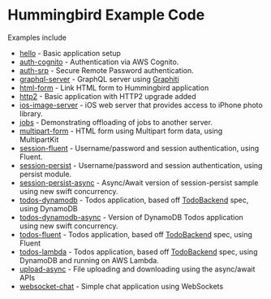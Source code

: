 # Hummingbird Example Code

Examples include
- [hello](https://github.com/hummingbird-project/hummingbird-examples/tree/main/hello) - Basic application setup
- [auth-cognito](https://github.com/hummingbird-project/hummingbird-examples/tree/main/auth-cognito) - Authentication via AWS Cognito.
- [auth-srp](https://github.com/hummingbird-project/hummingbird-examples/tree/main/auth-srp) - Secure Remote Password authentication.
- [graphql-server](https://github.com/hummingbird-project/hummingbird-examples/tree/main/graphql-server) - GraphQL server using [Graphiti](https://github.com/GraphQLSwift/Graphiti)
- [html-form](https://github.com/hummingbird-project/hummingbird-examples/tree/main/html-form) - Link HTML form to Hummingbird application
- [http2](https://github.com/hummingbird-project/hummingbird-examples/tree/main/http2) - Basic application with HTTP2 upgrade added
- [ios-image-server](https://github.com/hummingbird-project/hummingbird-examples/tree/main/ios-image-server) - iOS web server that provides access to iPhone photo library.
- [jobs](https://github.com/hummingbird-project/hummingbird-examples/tree/main/jobs) - Demonstrating offloading of jobs to another server.
- [multipart-form](https://github.com/hummingbird-project/hummingbird-examples/tree/main/multipart-form) - HTML form using Multipart form data, using MultipartKit
- [session-fluent](https://github.com/hummingbird-project/hummingbird-examples/tree/main/session-fluent) - Username/password and session authentication, using Fluent. 
- [session-persist](https://github.com/hummingbird-project/hummingbird-examples/tree/main/session-persist) - Username/password and session authentication, using persist module. 
- [session-persist-async](https://github.com/hummingbird-project/hummingbird-examples/tree/main/session-persist-async) - Async/Await version of session-persist sample using new swift concurrency. 
- [todos-dynamodb](https://github.com/hummingbird-project/hummingbird-examples/tree/main/todos-dynamodb) - Todos application, based off [TodoBackend](http://todobackend.com) spec, using DynamoDB
- [todos-dynamodb-async](https://github.com/hummingbird-project/hummingbird-examples/tree/main/todos-dynamodb-async) - Version of DynamoDB Todos application using new swift concurrency.
- [todos-fluent](https://github.com/hummingbird-project/hummingbird-examples/tree/main/todos-fluent) - Todos application, based off [TodoBackend](http://todobackend.com) spec, using Fluent
- [todos-lambda](https://github.com/hummingbird-project/hummingbird-examples/tree/main/todos-lambda) - Todos application, based off [TodoBackend](http://todobackend.com) spec, using DynamoDB and running on AWS Lambda.
- [upload-async](https://github.com/hummingbird-project/hummingbird-examples/tree/main/upload-async) - File uploading and downloading using the async/await APIs
- [websocket-chat](https://github.com/hummingbird-project/hummingbird-examples/tree/main/websocket-chat) - Simple chat application using WebSockets
